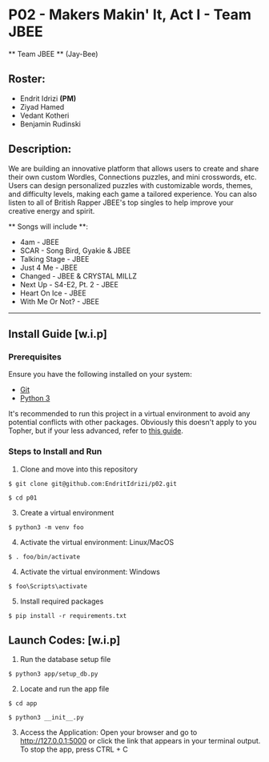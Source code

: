 # P02 - Makers Makin' It, Act I - Team JBEE

** Team JBEE ** (Jay-Bee)

## Roster:
- Endrit Idrizi **(PM)**
- Ziyad Hamed
- Vedant Kotheri
- Benjamin Rudinski

## Description:
We are building an innovative platform that allows users to create and share their own custom Wordles, Connections puzzles, and mini crosswords, etc. Users can design personalized puzzles with customizable words, themes, and difficulty levels, making each game a tailored experience. You can also listen to all of British Rapper JBEE's top singles to help improve your creative energy and spirit.

** Songs will include **:
- 4am - JBEE
- SCAR - Song Bird, Gyakie & JBEE
- Talking Stage - JBEE
- Just 4 Me - JBEE
- Changed - JBEE & CRYSTAL MILLZ
- Next Up - S4-E2, Pt. 2 - JBEE
- Heart On Ice - JBEE
- With Me Or Not? - JBEE
  
---  

## Install Guide [w.i.p]

### Prerequisites
Ensure you have the following installed on your system:
- [Git](https://git-scm.com/book/en/v2/Getting-Started-Installing-Git)
- [Python 3](https://www.python.org/downloads/)

It's recommended to run this project in a virtual environment to avoid any potential conflicts with other packages. Obviously this doesn't apply to you Topher, but if your less advanced, refer to [this guide](https://novillo-cs.github.io/apcsa/tools/).

### Steps to Install and Run
1. Clone and move into this repository
```
$ git clone git@github.com:EndritIdrizi/p02.git
```
```
$ cd p01
```
3. Create a virtual environment
```
$ python3 -m venv foo
```

4. Activate the virtual environment: Linux/MacOS
```
$ . foo/bin/activate
```
4. Activate the virtual environment: Windows
```
$ foo\Scripts\activate
```
5. Install required packages
```
$ pip install -r requirements.txt
```
## Launch Codes: [w.i.p]
1. Run the database setup file
``` 
$ python3 app/setup_db.py
```
2. Locate and run the app file
``` 
$ cd app
```
``` 
$ python3 __init__.py
```
3. Access the Application: Open your browser and go to http://127.0.0.1:5000 or click the link that appears in your terminal output.
To stop the app, press CTRL + C
